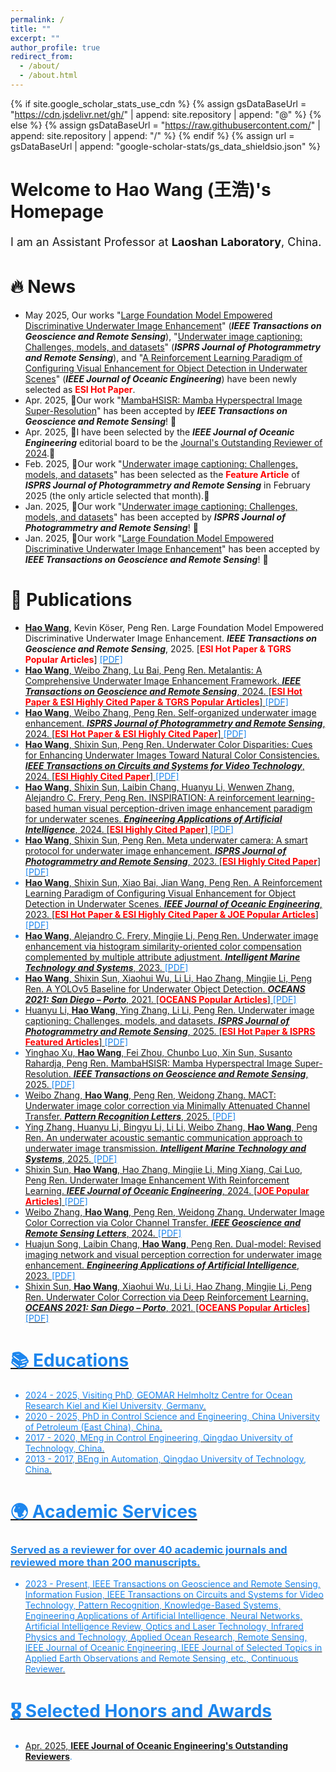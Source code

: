 ```yaml
---
permalink: /
title: ""
excerpt: ""
author_profile: true
redirect_from: 
  - /about/
  - /about.html
---
```


{% if site.google_scholar_stats_use_cdn %}
{% assign gsDataBaseUrl = "https://cdn.jsdelivr.net/gh/" | append: site.repository | append: "@" %}
{% else %}
{% assign gsDataBaseUrl = "https://raw.githubusercontent.com/" | append: site.repository | append: "/" %}
{% endif %}
{% assign url = gsDataBaseUrl | append: "google-scholar-stats/gs_data_shieldsio.json" %}

<style>
  .intro-section h1 {
    font-size: 28px;
    font-weight: bold;
    margin-bottom: 0.5em;
  }
  .intro-section p {
    font-size: 18px;
    line-height: 1.6;
  }
</style>

<div class="intro-section">
  <h1>Welcome to Hao Wang (王浩)'s Homepage</h1>
  <p>
    I am an Assistant Professor at <strong>Laoshan Laboratory</strong>, China.
  </p>
</div>

# 🔥 News
- May 2025, Our works "<a href="https://ieeexplore.ieee.org/stamp/stamp.jsp?tp=&arnumber=10824846">Large Foundation Model Empowered Discriminative Underwater Image Enhancement</a>" (<strong><i>IEEE Transactions on Geoscience and Remote Sensing</i></strong>), "<a href="https://pdf.sciencedirectassets.com/271826/1-s2.0-S0924271624X00155/1-s2.0-S0924271624004726/main.pdf?X-Amz-Security-Token=IQoJb3JpZ2luX2VjEOb%2F%2F%2F%2F%2F%2F%2F%2F%2F%2FwEaCXVzLWVhc3QtMSJHMEUCIAfjeMw2%2BJm8yYcdbS7A1DrDa2c5iBwMU3DrD77I8wBoAiEAqvppWcVwotGcH9yoXBYLi%2B9XxiUMs%2Fceia%2F6SUlmaBwqugUIv%2F%2F%2F%2F%2F%2F%2F%2F%2F%2F%2FARAFGgwwNTkwMDM1NDY4NjUiDGGyBvW%2FpbI4hX%2BDFSqOBby6HckHsoz1MIk7hP%2FBslZev99kPiawc2fti4RGfppOlfwws3Yb6eAuKo7DdSwB0JHyGYOHI7e6nS1NkfZUSSCG%2BPRDqATjH4lQOF8UIziJS0TR81NKxIINtCyMOA9ih%2Fqz%2BWuMrSFagCfir8CF%2B%2BwQDB2rp8pIWsayvLeuXL%2BgpyzXZr0jKuGsYKN7vIS6n4nGW%2FbAJVNvKDr1FtkQ9zVRf7RasKbN%2BoJwbUjynwBZtGu5K3TJWMWVwZKS9SR%2ByTqdd9xHDrkdp0lR4olB%2Bq%2F8ybTjOSngK6Oixg5Y220muV7W7WL2Ux%2FrAs2ODKViP35PkWLmDaYgvs2wxB7%2FeqU%2BEZ9k2PjljkXLF%2FjV5vKCtE%2Fjgd386hEo%2BbL1ww%2BJAcm8Mf36Pz3scr0qWIC9QW2vCJDOShRVbQd4qsH0EZuDjKK%2FQ8HGvPaV4pxlP%2BqnIkmQuBG%2Fy%2FFDA9VBcfFZ9QElmBva6qscmlo8E9V5C43ps%2BJYHYg2TTGunBAye3US0ce0%2BbftL4k4sRHVbU%2FhGpHhl3pCzyB51TqbRh2PRPT36QBX56YyT%2BXNW1vidU%2B%2Fugtyah9VRBqsR2kf%2F0SvoxxD3y%2F3jj6e1TY05uDf8xnsyMMSNI3R4W4UeNk5pWLT8lMR9bP5slZzmaLoLW%2FZ2QWoociweJ5Z47SuMmqnHY3KoPXFUXVEVHflfy2wRgI8Rq1hqpFnLB2lXXxJTuRKZBIJXgIjiRXKaFqHPSe3RO%2BX8dWtz5%2Bq0AzIwa2tW%2F3dQJLNoIQp0Zz7sJv4yPuOHNcP494TjjMkaHZQ4r%2BpKKsBS%2FXb0B7cD2Zc%2FwO%2FX3RsrtlF%2FQoYWD1WGaWuOk3PCJFU1qrzwLU%2FLb0Hq1HdKjC%2B5aDCBjqxAST0emrLrGrHm8ICsktUR5KjiQHDBUiheCEPTFE4n0NGTWujObwqqXcmp1X2TqTHHWnyX6TzF9%2BoPDhGLetNetwliQbO6Q9kK6DLf0AmAI8wD6S5Dk1idxaiBvojtYKOBcEULa%2B77tZhMATCDbwWP%2FArIuOUqhN1B73siyu%2FEW5ItGGDU1F%2F5FtNprfLSJXz%2BAKKzTrRd25suK6zlA740k0eWwNcbbGcglx93jK9ZgVmLw%3D%3D&X-Amz-Algorithm=AWS4-HMAC-SHA256&X-Amz-Date=20250610T144618Z&X-Amz-SignedHeaders=host&X-Amz-Expires=299&X-Amz-Credential=ASIAQ3PHCVTYQ4JGAUIX%2F20250610%2Fus-east-1%2Fs3%2Faws4_request&X-Amz-Signature=fde4a853f176c070d7d1f5b4fc80373d408fe58e11f6f1e2883d71915360605c&hash=46757d66d23713a4c25e1fb63c48255e3e2a5979bb7d72b2be605db5f3a2e9ea&host=68042c943591013ac2b2430a89b270f6af2c76d8dfd086a07176afe7c76c2c61&pii=S0924271624004726&tid=spdf-6a25aef3-97e6-4e25-ab89-3f1a072a0255&sid=e4a868d6227f3248102b6a5381ef6445435fgxrqa&type=client&tsoh=d3d3LnNjaWVuY2VkaXJlY3QuY29t&rh=d3d3LnNjaWVuY2VkaXJlY3QuY29t&ua=05005c57065e0f5e5659&rr=94d9a8499bb58515&cc=cn&kca=eyJrZXkiOiJ6MWo5TXVUNmU1Rjg3R2ljWFBIZHpjaE5xNWVYNzVNdW9OY0k5bzFiQ2tZaFA5bXcxd1RTZDNWNkdQc3JjM25MWXBkaThkMWs0YW92dm9PNkJ3T2ZMZjZ5VVRmTzJlUi8xRDVVQ2RuZE9hTS9IbXdkUU5oU0plOFhQajUrUDI4aFFERFRCc20zVC9QSWJVcURiUlFkQ2kwaEVmUDJrQ3BIdFZ6Y0l3aktwT0w4QmhzPSIsIml2IjoiZDA3YmNhNzJhZGU5M2VlYTBjMzJlYWUzY2FhMjBkNGMifQ==_1749566790377">Underwater image captioning: Challenges, models, and datasets</a>" (<strong><i>ISPRS Journal of Photogrammetry and Remote Sensing</i></strong>), and "<a href="[https://ieeexplore.ieee.org/stamp/stamp.jsp?tp=&arnumber=10824846](https://ieeexplore.ieee.org/stamp/stamp.jsp?tp=&arnumber=9705896)">A Reinforcement Learning Paradigm of Configuring Visual Enhancement for Object Detection in Underwater Scenes</a>" (<strong><i>IEEE Journal of Oceanic Engineering</i></strong>) have been newly selected as <strong style="color:red;">ESI Hot Paper</strong>.
- Apr. 2025, 🎉Our work "<a href="https://ieeexplore.ieee.org/stamp/stamp.jsp?tp=&arnumber=10965814">MambaHSISR: Mamba Hyperspectral Image Super-Resolution</a>" has been accepted by <strong><i>IEEE Transactions on Geoscience and Remote Sensing</i></strong>! 🎉
- Apr. 2025, 🎉I have been selected by the <strong><i>IEEE Journal of Oceanic Engineering</i></strong> editorial board to be the <a href="https://xplorestaging.ieee.org/stamp/stamp.jsp?tp=&arnumber=10969974" target="_blank">Journal's Outstanding Reviewer of 2024</a>.🎉
- Feb. 2025, 🎉Our work "<a href="https://pdf.sciencedirectassets.com/271826/1-s2.0-S0924271624X00155/1-s2.0-S0924271624004726/main.pdf?X-Amz-Security-Token=IQoJb3JpZ2luX2VjEOb%2F%2F%2F%2F%2F%2F%2F%2F%2F%2FwEaCXVzLWVhc3QtMSJHMEUCIAfjeMw2%2BJm8yYcdbS7A1DrDa2c5iBwMU3DrD77I8wBoAiEAqvppWcVwotGcH9yoXBYLi%2B9XxiUMs%2Fceia%2F6SUlmaBwqugUIv%2F%2F%2F%2F%2F%2F%2F%2F%2F%2F%2FARAFGgwwNTkwMDM1NDY4NjUiDGGyBvW%2FpbI4hX%2BDFSqOBby6HckHsoz1MIk7hP%2FBslZev99kPiawc2fti4RGfppOlfwws3Yb6eAuKo7DdSwB0JHyGYOHI7e6nS1NkfZUSSCG%2BPRDqATjH4lQOF8UIziJS0TR81NKxIINtCyMOA9ih%2Fqz%2BWuMrSFagCfir8CF%2B%2BwQDB2rp8pIWsayvLeuXL%2BgpyzXZr0jKuGsYKN7vIS6n4nGW%2FbAJVNvKDr1FtkQ9zVRf7RasKbN%2BoJwbUjynwBZtGu5K3TJWMWVwZKS9SR%2ByTqdd9xHDrkdp0lR4olB%2Bq%2F8ybTjOSngK6Oixg5Y220muV7W7WL2Ux%2FrAs2ODKViP35PkWLmDaYgvs2wxB7%2FeqU%2BEZ9k2PjljkXLF%2FjV5vKCtE%2Fjgd386hEo%2BbL1ww%2BJAcm8Mf36Pz3scr0qWIC9QW2vCJDOShRVbQd4qsH0EZuDjKK%2FQ8HGvPaV4pxlP%2BqnIkmQuBG%2Fy%2FFDA9VBcfFZ9QElmBva6qscmlo8E9V5C43ps%2BJYHYg2TTGunBAye3US0ce0%2BbftL4k4sRHVbU%2FhGpHhl3pCzyB51TqbRh2PRPT36QBX56YyT%2BXNW1vidU%2B%2Fugtyah9VRBqsR2kf%2F0SvoxxD3y%2F3jj6e1TY05uDf8xnsyMMSNI3R4W4UeNk5pWLT8lMR9bP5slZzmaLoLW%2FZ2QWoociweJ5Z47SuMmqnHY3KoPXFUXVEVHflfy2wRgI8Rq1hqpFnLB2lXXxJTuRKZBIJXgIjiRXKaFqHPSe3RO%2BX8dWtz5%2Bq0AzIwa2tW%2F3dQJLNoIQp0Zz7sJv4yPuOHNcP494TjjMkaHZQ4r%2BpKKsBS%2FXb0B7cD2Zc%2FwO%2FX3RsrtlF%2FQoYWD1WGaWuOk3PCJFU1qrzwLU%2FLb0Hq1HdKjC%2B5aDCBjqxAST0emrLrGrHm8ICsktUR5KjiQHDBUiheCEPTFE4n0NGTWujObwqqXcmp1X2TqTHHWnyX6TzF9%2BoPDhGLetNetwliQbO6Q9kK6DLf0AmAI8wD6S5Dk1idxaiBvojtYKOBcEULa%2B77tZhMATCDbwWP%2FArIuOUqhN1B73siyu%2FEW5ItGGDU1F%2F5FtNprfLSJXz%2BAKKzTrRd25suK6zlA740k0eWwNcbbGcglx93jK9ZgVmLw%3D%3D&X-Amz-Algorithm=AWS4-HMAC-SHA256&X-Amz-Date=20250610T144618Z&X-Amz-SignedHeaders=host&X-Amz-Expires=299&X-Amz-Credential=ASIAQ3PHCVTYQ4JGAUIX%2F20250610%2Fus-east-1%2Fs3%2Faws4_request&X-Amz-Signature=fde4a853f176c070d7d1f5b4fc80373d408fe58e11f6f1e2883d71915360605c&hash=46757d66d23713a4c25e1fb63c48255e3e2a5979bb7d72b2be605db5f3a2e9ea&host=68042c943591013ac2b2430a89b270f6af2c76d8dfd086a07176afe7c76c2c61&pii=S0924271624004726&tid=spdf-6a25aef3-97e6-4e25-ab89-3f1a072a0255&sid=e4a868d6227f3248102b6a5381ef6445435fgxrqa&type=client&tsoh=d3d3LnNjaWVuY2VkaXJlY3QuY29t&rh=d3d3LnNjaWVuY2VkaXJlY3QuY29t&ua=05005c57065e0f5e5659&rr=94d9a8499bb58515&cc=cn&kca=eyJrZXkiOiJ6MWo5TXVUNmU1Rjg3R2ljWFBIZHpjaE5xNWVYNzVNdW9OY0k5bzFiQ2tZaFA5bXcxd1RTZDNWNkdQc3JjM25MWXBkaThkMWs0YW92dm9PNkJ3T2ZMZjZ5VVRmTzJlUi8xRDVVQ2RuZE9hTS9IbXdkUU5oU0plOFhQajUrUDI4aFFERFRCc20zVC9QSWJVcURiUlFkQ2kwaEVmUDJrQ3BIdFZ6Y0l3aktwT0w4QmhzPSIsIml2IjoiZDA3YmNhNzJhZGU5M2VlYTBjMzJlYWUzY2FhMjBkNGMifQ==_1749566790377">Underwater image captioning: Challenges, models, and datasets</a>" has been selected as the <strong style="color:red;">Feature Article</strong> of <strong><i>ISPRS Journal of Photogrammetry and Remote Sensing</i></strong> in February 2025 (the only article selected that month).🎉
- Jan. 2025, 🎉Our work "<a href="https://pdf.sciencedirectassets.com/271826/1-s2.0-S0924271624X00155/1-s2.0-S0924271624004726/main.pdf?X-Amz-Security-Token=IQoJb3JpZ2luX2VjEOb%2F%2F%2F%2F%2F%2F%2F%2F%2F%2FwEaCXVzLWVhc3QtMSJHMEUCIAfjeMw2%2BJm8yYcdbS7A1DrDa2c5iBwMU3DrD77I8wBoAiEAqvppWcVwotGcH9yoXBYLi%2B9XxiUMs%2Fceia%2F6SUlmaBwqugUIv%2F%2F%2F%2F%2F%2F%2F%2F%2F%2F%2FARAFGgwwNTkwMDM1NDY4NjUiDGGyBvW%2FpbI4hX%2BDFSqOBby6HckHsoz1MIk7hP%2FBslZev99kPiawc2fti4RGfppOlfwws3Yb6eAuKo7DdSwB0JHyGYOHI7e6nS1NkfZUSSCG%2BPRDqATjH4lQOF8UIziJS0TR81NKxIINtCyMOA9ih%2Fqz%2BWuMrSFagCfir8CF%2B%2BwQDB2rp8pIWsayvLeuXL%2BgpyzXZr0jKuGsYKN7vIS6n4nGW%2FbAJVNvKDr1FtkQ9zVRf7RasKbN%2BoJwbUjynwBZtGu5K3TJWMWVwZKS9SR%2ByTqdd9xHDrkdp0lR4olB%2Bq%2F8ybTjOSngK6Oixg5Y220muV7W7WL2Ux%2FrAs2ODKViP35PkWLmDaYgvs2wxB7%2FeqU%2BEZ9k2PjljkXLF%2FjV5vKCtE%2Fjgd386hEo%2BbL1ww%2BJAcm8Mf36Pz3scr0qWIC9QW2vCJDOShRVbQd4qsH0EZuDjKK%2FQ8HGvPaV4pxlP%2BqnIkmQuBG%2Fy%2FFDA9VBcfFZ9QElmBva6qscmlo8E9V5C43ps%2BJYHYg2TTGunBAye3US0ce0%2BbftL4k4sRHVbU%2FhGpHhl3pCzyB51TqbRh2PRPT36QBX56YyT%2BXNW1vidU%2B%2Fugtyah9VRBqsR2kf%2F0SvoxxD3y%2F3jj6e1TY05uDf8xnsyMMSNI3R4W4UeNk5pWLT8lMR9bP5slZzmaLoLW%2FZ2QWoociweJ5Z47SuMmqnHY3KoPXFUXVEVHflfy2wRgI8Rq1hqpFnLB2lXXxJTuRKZBIJXgIjiRXKaFqHPSe3RO%2BX8dWtz5%2Bq0AzIwa2tW%2F3dQJLNoIQp0Zz7sJv4yPuOHNcP494TjjMkaHZQ4r%2BpKKsBS%2FXb0B7cD2Zc%2FwO%2FX3RsrtlF%2FQoYWD1WGaWuOk3PCJFU1qrzwLU%2FLb0Hq1HdKjC%2B5aDCBjqxAST0emrLrGrHm8ICsktUR5KjiQHDBUiheCEPTFE4n0NGTWujObwqqXcmp1X2TqTHHWnyX6TzF9%2BoPDhGLetNetwliQbO6Q9kK6DLf0AmAI8wD6S5Dk1idxaiBvojtYKOBcEULa%2B77tZhMATCDbwWP%2FArIuOUqhN1B73siyu%2FEW5ItGGDU1F%2F5FtNprfLSJXz%2BAKKzTrRd25suK6zlA740k0eWwNcbbGcglx93jK9ZgVmLw%3D%3D&X-Amz-Algorithm=AWS4-HMAC-SHA256&X-Amz-Date=20250610T144618Z&X-Amz-SignedHeaders=host&X-Amz-Expires=299&X-Amz-Credential=ASIAQ3PHCVTYQ4JGAUIX%2F20250610%2Fus-east-1%2Fs3%2Faws4_request&X-Amz-Signature=fde4a853f176c070d7d1f5b4fc80373d408fe58e11f6f1e2883d71915360605c&hash=46757d66d23713a4c25e1fb63c48255e3e2a5979bb7d72b2be605db5f3a2e9ea&host=68042c943591013ac2b2430a89b270f6af2c76d8dfd086a07176afe7c76c2c61&pii=S0924271624004726&tid=spdf-6a25aef3-97e6-4e25-ab89-3f1a072a0255&sid=e4a868d6227f3248102b6a5381ef6445435fgxrqa&type=client&tsoh=d3d3LnNjaWVuY2VkaXJlY3QuY29t&rh=d3d3LnNjaWVuY2VkaXJlY3QuY29t&ua=05005c57065e0f5e5659&rr=94d9a8499bb58515&cc=cn&kca=eyJrZXkiOiJ6MWo5TXVUNmU1Rjg3R2ljWFBIZHpjaE5xNWVYNzVNdW9OY0k5bzFiQ2tZaFA5bXcxd1RTZDNWNkdQc3JjM25MWXBkaThkMWs0YW92dm9PNkJ3T2ZMZjZ5VVRmTzJlUi8xRDVVQ2RuZE9hTS9IbXdkUU5oU0plOFhQajUrUDI4aFFERFRCc20zVC9QSWJVcURiUlFkQ2kwaEVmUDJrQ3BIdFZ6Y0l3aktwT0w4QmhzPSIsIml2IjoiZDA3YmNhNzJhZGU5M2VlYTBjMzJlYWUzY2FhMjBkNGMifQ==_1749566790377">Underwater image captioning: Challenges, models, and datasets</a>" has been accepted by <strong><i>ISPRS Journal of Photogrammetry and Remote Sensing</i></strong>! 🎉
- Jan. 2025, 🎉Our work "<a href="https://ieeexplore.ieee.org/stamp/stamp.jsp?tp=&arnumber=10824846">Large Foundation Model Empowered Discriminative Underwater Image Enhancement</a>" has been accepted by <strong><i>IEEE Transactions on Geoscience and Remote Sensing</i></strong>! 🎉

# 📝 Publications 
- <strong><u>Hao Wang</u></strong>, Kevin Köser, Peng Ren. Large Foundation Model Empowered Discriminative Underwater Image Enhancement. <strong><i>IEEE Transactions on Geoscience and Remote Sensing</i></strong>, 2025. [<strong style="color:red;">ESI Hot Paper & TGRS Popular Articles</strong>] <a href="https://ieeexplore.ieee.org/stamp/stamp.jsp?tp=&arnumber=10824846" target="_blank"><font color="#1C86EE">[PDF]
- <strong><u>Hao Wang</u></strong>, Weibo Zhang, Lu Bai, Peng Ren. Metalantis: A Comprehensive Underwater Image Enhancement Framework. <strong><i>IEEE Transactions on Geoscience and Remote Sensing</i></strong>, 2024. [<strong style="color:red;">ESI Hot Paper & ESI Highly Cited Paper & TGRS Popular Articles</strong>] <a href="https://ieeexplore.ieee.org/stamp/stamp.jsp?tp=&arnumber=10497123" target="_blank"><font color="#1C86EE">[PDF]
- <strong><u>Hao Wang</u></strong>, Weibo Zhang, Peng Ren. Self-organized underwater image enhancement. <strong><i>ISPRS Journal of Photogrammetry and Remote Sensing</i></strong>, 2024. [<strong style="color:red;">ESI Hot Paper & ESI Highly Cited Paper</strong>] <a href="https://pdf.sciencedirectassets.com/271826/1-s2.0-S0924271624X0009X/1-s2.0-S0924271624002570/main.pdf?X-Amz-Security-Token=IQoJb3JpZ2luX2VjELb%2F%2F%2F%2F%2F%2F%2F%2F%2F%2FwEaCXVzLWVhc3QtMSJIMEYCIQCPeQp%2Fgt4sfu4kspwblf1UAswnvu2blFXR1Q4%2BwzdvFwIhAPdgP%2BPRxy07qLuaXJFPgCgcm6ghev7iiEzZIWAbs7JrKrsFCI%2F%2F%2F%2F%2F%2F%2F%2F%2F%2F%2FwEQBRoMMDU5MDAzNTQ2ODY1IgxW5NCAMz%2FCV5jNJt8qjwVtKUAs%2FTeIzlrzpEzvaabzIFiDpBvo99fK84g2ZTxtDRMgDsii76rXoIj366%2BzBOTRb6MujuPR4W9LbqIp3rS4Xqo%2FmFqvvftbZYIu4%2BycewApFJJbvwHp3wErAED87UqeZl%2B%2Fucih6KYbzkFx9ALSI6r2tKMoOPacRwkpcvr0uLfPevnhB6oxyUK3U5htTPbvL02rF4dC5VYwlBl26oI5V6%2BmuAv1wd0KKh6ND7wdKB8mBeHlPITA98zxi6srtV8JHK%2BZVY9yrZmNPtIP%2Fb4oDMqaF780otAl4%2FVZOJu1J%2BrTrWjaiA5ZbBXPxLYJ5mT5bEO3GGMTMMMCD5Bd75RbwWZd4WZ4nM0Lm7Y7oHjIVXDS5PVsr%2Bbj37a8jzWzM9OZlJaYpywX9hUs2nqPSqxxtt%2F%2Bz%2FeK%2F%2BuOmbhOu7jXiKucv0pmCHbmKHvX5s8XUOO1ZOzj0bXRvece4SAWodV0p8kaewezTv3RWmLHgcIu6zxDnlKynu7WRJxlUutZsvD3ycU4PNcyp0BeDOB2g7U7gkq4hQuwwh2%2Bd2mU451hsHlZnZcmnNwn1rjeudssBo5GnYBOVe9w%2FpPfU8S4%2B7bKWogZ4wLJ8teFt8%2FsBMephFvU9MZG1Xrl1hHCugpI9NW6QcJZfzy%2BieUCCzLz5zGn9BB9on1TDQ6%2Fe%2Fq%2BD4fjQYk5ErARrcijE7%2Bd0R0deKq3sNbT4VaK4CnGZGS7IxrdRVCE8keTqsyP1xZHK%2BwbzEgKADZ95d1IfBOBW6%2FKuBFD8SiEqT9hVRu8jbYab2XgeWZkjKay%2FLpT5ua4%2B7XWG549OmgB20q9W%2BFK0PD4m6lX%2BltC9mh35MTr4IDf0s6uVsHzLT6c%2FyS9tYWBDq3YMMiilsIGOrABKGGCAbny6zuKFENSAia6CC%2BdrKQp6onYrH9%2FMRJAS7fiNIpc3Rcbc2xgPPijZ6v68mSh35jOADH0wuZlFrf0XLvL%2Fpo8kdx9C2yzY6VFNN3bscuYFpUwwR6gIWLpgEFOzxel4e52twnG1cUXtYhkrFtJMZhE%2BmCbtrBc%2BwtOnmhz7bZsUnQ4Z6QrdrOoTFWWw%2BzRwWgHjXsAm03XRAgwjrvmteYv%2B%2FYpPBA4%2B5MSxqU%3D&X-Amz-Algorithm=AWS4-HMAC-SHA256&X-Amz-Date=20250608T141113Z&X-Amz-SignedHeaders=host&X-Amz-Expires=300&X-Amz-Credential=ASIAQ3PHCVTYQ6KEVNCK%2F20250608%2Fus-east-1%2Fs3%2Faws4_request&X-Amz-Signature=7e3eb67af311821540b6e9c6bd704d973a513171af23e729d3678648f8fe9968&hash=80107f08688b55fb9b87785b1919dd26ef2477e24d44bbc690660d8a90b0ce67&host=68042c943591013ac2b2430a89b270f6af2c76d8dfd086a07176afe7c76c2c61&pii=S0924271624002570&tid=spdf-98b91784-a1d9-40c8-b9d7-ca7a9699fa2e&sid=a1dde1b5407ff546107b64b8296c58efb222gxrqa&type=client&tsoh=d3d3LnNjaWVuY2VkaXJlY3QuY29t&rh=d3d3LnNjaWVuY2VkaXJlY3QuY29t&ua=05005c57015f08075056&rr=94c8fa26ed3b1a5b&cc=cn&kca=eyJrZXkiOiJsbkkvTG9sVUF6UnlmbHJKT0lkOHUzL0hUS2RocFhOZGZJN2YxbWxzR0M4ZFVBYnl1Ti8zU3RVb3lzbjYyQ0FIVEJsd2ZpM2JJUW5SbG1IRXliSUlPN0VLTk9vS2hncS9ERC9MbVI3QndISUtuT1dySVJaSkROb0kzb3ArTW9PRXBxa1dLUExUQmwwM1RSaGV3SWQ3T1MxRjNhYU0xS21XWWs5U3ViR3hmOU1IKzZzPSIsIml2IjoiMGMzZWZlOTBiODkzMjNlNWI2MDVhNzY2ZGI1N2U2YTMifQ==_1749391946781" target="_blank"><font color="#1C86EE">[PDF]
- <strong><u>Hao Wang</u></strong>, Shixin Sun, Peng Ren. Underwater Color Disparities: Cues for Enhancing Underwater Images Toward Natural Color Consistencies. <strong><i>IEEE Transactions on Circuits and Systems for Video Technology</i></strong>, 2024. [<strong style="color:red;">ESI Highly Cited Paper</strong>] <a href="https://ieeexplore.ieee.org/stamp/stamp.jsp?tp=&arnumber=10163836" target="_blank"><font color="#1C86EE">[PDF]
- <strong><u>Hao Wang</u></strong>, Shixin Sun, Laibin Chang, Huanyu Li, Wenwen Zhang, Alejandro C. Frery, Peng Ren. INSPIRATION: A reinforcement learning-based human visual perception-driven image enhancement paradigm for underwater scenes. <strong><i>Engineering Applications of Artificial Intelligence</i></strong>, 2024. [<strong style="color:red;">ESI Highly Cited Paper</strong>] <a href="https://pdf.sciencedirectassets.com/271095/1-s2.0-S0952197624X00068/1-s2.0-S0952197624005694/main.pdf?X-Amz-Security-Token=IQoJb3JpZ2luX2VjELb%2F%2F%2F%2F%2F%2F%2F%2F%2F%2FwEaCXVzLWVhc3QtMSJIMEYCIQCSaMXeK%2BFKzVKSV1CVv5%2FG6jmAGQ5DQNfCaS%2FFXsbhuwIhAOlR%2FRBzMvCYBOMv01OTvqBo%2F3%2FpzymAKm0HcmwD9NdJKrsFCI%2F%2F%2F%2F%2F%2F%2F%2F%2F%2F%2FwEQBRoMMDU5MDAzNTQ2ODY1IgxJ7wgqIZ%2FeBhiiZhIqjwWVKZNqyi6AXjsTSvbu5%2By5Re3uEXMOm74JOFldhaKd7y%2F0jKodv12wzAEEnMM8cvPJUx5zRk%2BzRLrC2X52F9VWPaH%2FNOaET6ZE1TbNmD5Q2sOdt3LMPx28k5PRUpUUDTR5F8HVAeenX65Dr1RGywSCCAMVe7IBXCdzEnSCj5NjZsHMid9Y0BNocMV4%2B5nD7tb3BobHkqDv%2F8UgdmftQHEVy8%2FtbHWJcDhSz5dctN%2FmwDzRkt214KKMGC72UpHfcnsyCTv6f6R5WERK6QnYSJblFf8YpeTk53hHtOsSV1FLwOkHke7nuBuWJIwqHpXLK9M7YG8fMt%2BExN7HJbDiKkmVJeSScUAm3Qa8NAv6e7dfVJRgEBAHSlSzmOjPY%2Bu4DmjGZnwSprxtG54T2AeFN6WbCF6NuKD%2Fcypz84n%2Be0A8noaEvuTqVeo6Yje9sTsKGK%2B17bFNNVOUzoJgcmhpGuzqIH1J6%2B1C%2FJLV7q0j1UH0MftpyRfNqiKaNKMkc0HehBtnSvKW18uWMYrJxxsF0ZoPsxoq%2BmmDNkASPLK8smuFLH3tk3EhNfTAxA2K6JeoMfD%2BJQVnLRx7CXYvCT5nfHTEuzv3AKWJOJaCd4CNb0fWNl8ciYsTuWNqXh73K9xJqtAcclaivqAR7DsrKmcKIV%2FREX2qdCu8QQW5KwGEU1wZWUvyG5V6kIlKdAc23hF%2BWv6essrwFSr5gD4w62YsgfW%2F2w3WtATdyDkyz2NNbDAJUfDUTwFG5lw4SHF4zGNlbtOrZHYGzFhS4jqyNNBXWPE1ZbnEOrmipWSYYuKqJl1Z2n6ePb6ljcEboCD%2Fj1AI1s5F59715gQKItgTIr16XvCTCp0irLZ2RYt1okRp6gAlMN2jlsIGOrABHYAkwgZdSDyBV4fQ%2FtWZpURXWjyENHOdJ9GdzlQi8q4J6QelE2GOzA%2F5TvRQSA2rOSxLDzMQNuuRdqKuPFF1sdUwfXHFWLr26DGGb3i9r4OSubbf77rUeQFYOdVzngMRWdonXmosVT2CCZjzccKwjqm3L9bQ5DpsUYFVrO4TCpw4Rmw1w7dv1%2F0UeC3jTVvKeLL7DOEdxJrKKbQDzws5C5L917fKGV4ZhoyqXghAkr4%3D&X-Amz-Algorithm=AWS4-HMAC-SHA256&X-Amz-Date=20250608T143040Z&X-Amz-SignedHeaders=host&X-Amz-Expires=300&X-Amz-Credential=ASIAQ3PHCVTY476OK3QA%2F20250608%2Fus-east-1%2Fs3%2Faws4_request&X-Amz-Signature=4e1dfd93b6c16ac1c05f5cb6118d56c92eb38fa7b9b14891591e92dc029690fc&hash=8fa1b5f215168ab28a6cd96630d1b7573cff1ad417d6bacc089137f7517ff55e&host=68042c943591013ac2b2430a89b270f6af2c76d8dfd086a07176afe7c76c2c61&pii=S0952197624005694&tid=spdf-1031e5bf-9c66-41b7-a230-fee54d588979&sid=a1dde1b5407ff546107b64b8296c58efb222gxrqa&type=client&tsoh=d3d3LnNjaWVuY2VkaXJlY3QuY29t&rh=d3d3LnNjaWVuY2VkaXJlY3QuY29t&ua=05005c57015e5f505b05&rr=94c9169e498cc7b1&cc=cn" target="_blank"><font color="#1C86EE">[PDF]
- <strong><u>Hao Wang</u></strong>, Shixin Sun, Peng Ren. Meta underwater camera: A smart protocol for underwater image enhancement. <strong><i>ISPRS Journal of Photogrammetry and Remote Sensing</i></strong>, 2023. [<strong style="color:red;">ESI Highly Cited Paper</strong>] <a href="https://pdf.sciencedirectassets.com/271826/1-s2.0-S0924271622X00129/1-s2.0-S0924271622003227/main.pdf?X-Amz-Security-Token=IQoJb3JpZ2luX2VjELX%2F%2F%2F%2F%2F%2F%2F%2F%2F%2FwEaCXVzLWVhc3QtMSJHMEUCIQCLTYoz%2F48DVo884jfp7xnAWYIWchCMme3Ak%2Biig1WJsQIgWf%2Bgnn3vGowBz3fDQwNmSwQHLtcsVX02ny9hrykbm10qvAUIjv%2F%2F%2F%2F%2F%2F%2F%2F%2F%2FARAFGgwwNTkwMDM1NDY4NjUiDFAVoF4OxofQKRM%2FUSqQBU%2F1ZsmVHg578amgY9LBTUDJcQbrPvFDjJ8NocOs6zoNDvnIrXqikG4Fl17SvzMOB8LemUEiTFcMjZY2HxP8537%2BE46VgkQSsih07lbz9m9Om1%2BXPnDxSWVp2b5VWGCinpLSI8ZBc%2B%2FC3IbdjE2qamfFeEIIBIIb8IKwqEglkXciaPmZ4r2wgcTtk4MblA%2FBB6f5kao5U92hh%2FtuX0j2FD%2F2TPSBhfwS2GbrKldPhbwwCEMx%2FDDBoect92WhKzO1xBLuFDol5KZ9gLytOsqBaJzsLtllizgVepnUTcjypHXh7SO9I4QvQbyeeMIn0g9O%2BUIvKf%2BJIoOx77WyEmhcMWm4DwZwEwh5%2FjFgjVwiEpz%2F8GoH8gD2hCSqWqcEXBDy1DKw7XvHih7Iv01ge%2BMt6Zeb0Vb71g%2Byu6aHULbcKRB0FuGyMwTjPvwAy0dSw2hn0QVt74ODOxCRIeQjdqTZ2lRI6RMtJuOn%2F%2FdqkliIab0klu1UN6Pb3ZW5P1F%2FwnHXrmJlipxbKAGViTR%2B8Ehx8dTg%2BSK9usRZMW5tVQENqY3x1zxcOP8k4%2BFdYlpEMmS3Ale1Knx%2BZYYCPp%2FsWoHjfv%2FzIMFOblunBH8uPf%2Frg3c8ZdvMn43QLwSxzV%2FiZMDSzbMXjYn5X%2Bbah6tv5meHb1lH3ukty3HDJ3qhxzHaiBFS21%2Bj31Dv2Zbb8WR19ZtvtwESlbJ02Hi6fOT5BRzDk340PAc2aL9OSzBG00USbMPKQbzAesXTCouXGEUZvg6aRn1cwN2EYsQOh019hvCcnPj05%2BoA6MdLNKIbQybDtPNz8wa2S1m8nktM0r8gp%2FI5kIdhOY9o9lg7LVT8VVmlj2FANTeRAc9ABhNuHWsyxXiUMP%2BQlsIGOrEBzL7ExgKjIVvrRD0%2By654%2BfDfEqWFvoL02X4V0ADY%2BaCOH7qEWGQFHMW58fzAjNDKjj6jIgEKu77okyKK5ss84S4QlGcfzZfV2j3N27cVlda1nsPWTNiRTNUrUEGTaiCKNmjcD512ToxYpQC9%2BWn3WOYhyz7Ham5qkaDleQd9%2BkPBaLVGV7QXMxJ1WtcJTL06Q8KLVL%2FRAZOv6oCl7qneuNcjfyfYBbnCEZ0SsWM%2FOLQL&X-Amz-Algorithm=AWS4-HMAC-SHA256&X-Amz-Date=20250608T143320Z&X-Amz-SignedHeaders=host&X-Amz-Expires=300&X-Amz-Credential=ASIAQ3PHCVTYURAPXXJC%2F20250608%2Fus-east-1%2Fs3%2Faws4_request&X-Amz-Signature=c555b0bc0299f1e02cb62b4038d48bbc0de1d407ba665283f4eea358cc49a0be&hash=6a235cfa0d3d070791f1ef3ccefcffa4c794df7bf8132b4bb5994a6fa167a90d&host=68042c943591013ac2b2430a89b270f6af2c76d8dfd086a07176afe7c76c2c61&pii=S0924271622003227&tid=spdf-b0850efe-6528-4339-9aef-52b81d5f47c6&sid=a1dde1b5407ff546107b64b8296c58efb222gxrqa&type=client&tsoh=d3d3LnNjaWVuY2VkaXJlY3QuY29t&rh=d3d3LnNjaWVuY2VkaXJlY3QuY29t&ua=05005c57015e5f075b50&rr=94c91a90e871c7b1&cc=cn" target="_blank"><font color="#1C86EE">[PDF]
- <strong><u>Hao Wang</u></strong>, Shixin Sun, Xiao Bai, Jian Wang, Peng Ren. A Reinforcement Learning Paradigm of Configuring Visual Enhancement for Object Detection in Underwater Scenes. <strong><i>IEEE Journal of Oceanic Engineering</i></strong>, 2023. [<strong style="color:red;">ESI Hot Paper & ESI Highly Cited Paper & JOE Popular Articles</strong>] <a href="https://ieeexplore.ieee.org/stamp/stamp.jsp?tp=&arnumber=10058092" target="_blank"><font color="#1C86EE">[PDF]
- <strong><u>Hao Wang</u></strong>, Alejandro C. Frery, Mingjie Li, Peng Ren. Underwater image enhancement via histogram similarity-oriented color compensation complemented by multiple attribute adjustment. <strong><i>Intelligent Marine Technology and Systems</i></strong>, 2023. <a href="https://link.springer.com/article/10.1007/s44295-023-00015-y" target="_blank"><font color="#1C86EE">[PDF]
- <strong><u>Hao Wang</u></strong>, Shixin Sun, Xiaohui Wu, Li Li, Hao Zhang, Mingjie Li, Peng Ren. A YOLOv5 Baseline for Underwater Object Detection. <strong><i>OCEANS 2021: San Diego – Porto</i></strong>, 2021. [<strong style="color:red;">OCEANS Popular Articles</strong>] <a href="https://ieeexplore.ieee.org/stamp/stamp.jsp?tp=&arnumber=9705896" target="_blank"><font color="#1C86EE">[PDF]
- Huanyu Li, <strong><u>Hao Wang</u></strong>, Ying Zhang, Li Li, Peng Ren. Underwater image captioning: Challenges, models, and datasets. <strong><i>ISPRS Journal of Photogrammetry and Remote Sensing</i></strong>, 2025. [<strong style="color:red;">ESI Hot Paper & ISPRS Featured Articles</strong>] <a href="https://pdf.sciencedirectassets.com/271826/1-s2.0-S0924271624X00155/1-s2.0-S0924271624004726/main.pdf?X-Amz-Security-Token=IQoJb3JpZ2luX2VjEOb%2F%2F%2F%2F%2F%2F%2F%2F%2F%2FwEaCXVzLWVhc3QtMSJHMEUCIAfjeMw2%2BJm8yYcdbS7A1DrDa2c5iBwMU3DrD77I8wBoAiEAqvppWcVwotGcH9yoXBYLi%2B9XxiUMs%2Fceia%2F6SUlmaBwqugUIv%2F%2F%2F%2F%2F%2F%2F%2F%2F%2F%2FARAFGgwwNTkwMDM1NDY4NjUiDGGyBvW%2FpbI4hX%2BDFSqOBby6HckHsoz1MIk7hP%2FBslZev99kPiawc2fti4RGfppOlfwws3Yb6eAuKo7DdSwB0JHyGYOHI7e6nS1NkfZUSSCG%2BPRDqATjH4lQOF8UIziJS0TR81NKxIINtCyMOA9ih%2Fqz%2BWuMrSFagCfir8CF%2B%2BwQDB2rp8pIWsayvLeuXL%2BgpyzXZr0jKuGsYKN7vIS6n4nGW%2FbAJVNvKDr1FtkQ9zVRf7RasKbN%2BoJwbUjynwBZtGu5K3TJWMWVwZKS9SR%2ByTqdd9xHDrkdp0lR4olB%2Bq%2F8ybTjOSngK6Oixg5Y220muV7W7WL2Ux%2FrAs2ODKViP35PkWLmDaYgvs2wxB7%2FeqU%2BEZ9k2PjljkXLF%2FjV5vKCtE%2Fjgd386hEo%2BbL1ww%2BJAcm8Mf36Pz3scr0qWIC9QW2vCJDOShRVbQd4qsH0EZuDjKK%2FQ8HGvPaV4pxlP%2BqnIkmQuBG%2Fy%2FFDA9VBcfFZ9QElmBva6qscmlo8E9V5C43ps%2BJYHYg2TTGunBAye3US0ce0%2BbftL4k4sRHVbU%2FhGpHhl3pCzyB51TqbRh2PRPT36QBX56YyT%2BXNW1vidU%2B%2Fugtyah9VRBqsR2kf%2F0SvoxxD3y%2F3jj6e1TY05uDf8xnsyMMSNI3R4W4UeNk5pWLT8lMR9bP5slZzmaLoLW%2FZ2QWoociweJ5Z47SuMmqnHY3KoPXFUXVEVHflfy2wRgI8Rq1hqpFnLB2lXXxJTuRKZBIJXgIjiRXKaFqHPSe3RO%2BX8dWtz5%2Bq0AzIwa2tW%2F3dQJLNoIQp0Zz7sJv4yPuOHNcP494TjjMkaHZQ4r%2BpKKsBS%2FXb0B7cD2Zc%2FwO%2FX3RsrtlF%2FQoYWD1WGaWuOk3PCJFU1qrzwLU%2FLb0Hq1HdKjC%2B5aDCBjqxAST0emrLrGrHm8ICsktUR5KjiQHDBUiheCEPTFE4n0NGTWujObwqqXcmp1X2TqTHHWnyX6TzF9%2BoPDhGLetNetwliQbO6Q9kK6DLf0AmAI8wD6S5Dk1idxaiBvojtYKOBcEULa%2B77tZhMATCDbwWP%2FArIuOUqhN1B73siyu%2FEW5ItGGDU1F%2F5FtNprfLSJXz%2BAKKzTrRd25suK6zlA740k0eWwNcbbGcglx93jK9ZgVmLw%3D%3D&X-Amz-Algorithm=AWS4-HMAC-SHA256&X-Amz-Date=20250610T144618Z&X-Amz-SignedHeaders=host&X-Amz-Expires=299&X-Amz-Credential=ASIAQ3PHCVTYQ4JGAUIX%2F20250610%2Fus-east-1%2Fs3%2Faws4_request&X-Amz-Signature=fde4a853f176c070d7d1f5b4fc80373d408fe58e11f6f1e2883d71915360605c&hash=46757d66d23713a4c25e1fb63c48255e3e2a5979bb7d72b2be605db5f3a2e9ea&host=68042c943591013ac2b2430a89b270f6af2c76d8dfd086a07176afe7c76c2c61&pii=S0924271624004726&tid=spdf-6a25aef3-97e6-4e25-ab89-3f1a072a0255&sid=e4a868d6227f3248102b6a5381ef6445435fgxrqa&type=client&tsoh=d3d3LnNjaWVuY2VkaXJlY3QuY29t&rh=d3d3LnNjaWVuY2VkaXJlY3QuY29t&ua=05005c57065e0f5e5659&rr=94d9a8499bb58515&cc=cn&kca=eyJrZXkiOiJ6MWo5TXVUNmU1Rjg3R2ljWFBIZHpjaE5xNWVYNzVNdW9OY0k5bzFiQ2tZaFA5bXcxd1RTZDNWNkdQc3JjM25MWXBkaThkMWs0YW92dm9PNkJ3T2ZMZjZ5VVRmTzJlUi8xRDVVQ2RuZE9hTS9IbXdkUU5oU0plOFhQajUrUDI4aFFERFRCc20zVC9QSWJVcURiUlFkQ2kwaEVmUDJrQ3BIdFZ6Y0l3aktwT0w4QmhzPSIsIml2IjoiZDA3YmNhNzJhZGU5M2VlYTBjMzJlYWUzY2FhMjBkNGMifQ==_1749566790377" target="_blank"><font color="#1C86EE">[PDF]
- Yinghao Xu, <strong><u>Hao Wang</u></strong>, Fei Zhou, Chunbo Luo, Xin Sun, Susanto Rahardja, Peng Ren. MambaHSISR: Mamba Hyperspectral Image Super-Resolution. <strong><i>IEEE Transactions on Geoscience and Remote Sensing</i></strong>, 2025. <a href="https://ieeexplore.ieee.org/stamp/stamp.jsp?tp=&arnumber=10965814" target="_blank"><font color="#1C86EE">[PDF]
- Weibo Zhang, <strong><u>Hao Wang</u></strong>, Peng Ren, Weidong Zhang. MACT: Underwater image color correction via Minimally Attenuated Channel Transfer. <strong><i>Pattern Recognition Letters</i></strong>, 2025. <a href="https://pdf.sciencedirectassets.com/271524/1-s2.0-S0167865524X00100/1-s2.0-S0167865524003131/main.pdf?X-Amz-Security-Token=IQoJb3JpZ2luX2VjEOf%2F%2F%2F%2F%2F%2F%2F%2F%2F%2FwEaCXVzLWVhc3QtMSJHMEUCIG6zx%2FTiMrPvhnMaBV648w%2F%2FtPUX0QjhpM5Pt3bReHS5AiEArj6U33XBZgnROgswspip3JlqbwFXVCk6asVpZoaSAekqvAUIwP%2F%2F%2F%2F%2F%2F%2F%2F%2F%2FARAFGgwwNTkwMDM1NDY4NjUiDLfF26E8PiCjsB9scyqQBcEjcnPjVgCvxrG%2FC%2B2W72%2BXvOufuB9nArEEw5BqFG0lvabnLh0Mj69MDdEUweUiuOMRT4k%2B%2FaEz6tNeWliWu6xoO9uhDw3J70dkKr4GfCPTI5Kji2lWpbi8%2BJ8bAKZKvuJn%2Fah2d7Iczl4Gbm%2FX3QVBUG2Era0wPEu5ZfT7XgZUGC5buDwzCAg07N%2B1rr6b42fhcNTqOVV7kpZX1blcpK2UhWDRzZ1BefBaQ7apWhCe8ndy1Oj7iyLXYsZ79isgiwSBtEnWeVLGByF2GTZntqbdtpbqlT2vYI%2BSxorcLNxGX%2FnyBw3ouHX2%2B67IduamHFMMHm9iTO4lItP8hbYXFIHnCDn4a7Xr57KuflmvHNGXO7X%2BVm%2FXVjggvl7yaTQ%2FRUtrMh%2FpBoIp0TNMClP4voiq4CRUC2hNE3n7VaZBuAGFBXLUw4atFYedrfEfI920avefn4UXX68D0WTO1E0Pm5Xg0toRznv9ea0TcAAx2x8%2FM9GNqmSfNezByJti2cocHJUbF3KwOAPYFqnMDV8x2zRtf%2FhFGyifloBDO4cAfJSWlb27RXeYU25DrbDFk0EjycwNnp94ogDXb8TcivmyLHxHMyOxoR8TsqaewMzu4zckbss2PpzKv22BFQH7Luz1bOk8hvlXwgRSmKB%2Bs31EbSVn141iU2S65HA1mXNRq%2BgpM7vNfgJrNiF22i5wx12Al8aw1rtCWMdLaNRAF4hCVG6H8R5BU%2Fa0aDckAeSWsPItTAt%2FnGaZ0DhG2QJPCQU%2BTT7x1i9i9LPZ9UiwdTP3fjNmONmRbKfWd3vg54%2Bkj1KTNUcGmIHqkcNSlzjOPvwdGqoRppaFzIv1QLIrzQDRPuZ7csfA%2BcAATWeWNaOQk8pfMIiAocIGOrEBa%2F9Ba1qpcf2hVvUAKojYEsOoIalBotziqdk7H08bSPBHby9y9lRbeafnOLyqAq9KuFshQUxKgi2nuQhz2FfkUL8riLVew5NkCH%2BfGBSlzEfbow7nSX2g7VO3AIewDEmbfvm6azYEuRtAN%2F4UXGoQV%2FeIPEOVvUJof1v8VTBjyPg08cFQ8kXihSUcvvLFX3yASn8jrKlIlrcxn7bVfMlg9CIM0FKKjXI%2FohzX93H09nK2&X-Amz-Algorithm=AWS4-HMAC-SHA256&X-Amz-Date=20250610T145602Z&X-Amz-SignedHeaders=host&X-Amz-Expires=300&X-Amz-Credential=ASIAQ3PHCVTY6ZCIOXS6%2F20250610%2Fus-east-1%2Fs3%2Faws4_request&X-Amz-Signature=7afd741b6926b77bb6e497d60509e96effb8966086d4754ac976cdbd68cf19e3&hash=f1058aff735680c875b84829053aa9f1b72317318f9b2515d3a74e8efaf41479&host=68042c943591013ac2b2430a89b270f6af2c76d8dfd086a07176afe7c76c2c61&pii=S0167865524003131&tid=spdf-026a3a1c-27c3-439c-b45c-0c566fa2fe18&sid=e4a868d6227f3248102b6a5381ef6445435fgxrqa&type=client&tsoh=d3d3LnNjaWVuY2VkaXJlY3QuY29t&rh=d3d3LnNjaWVuY2VkaXJlY3QuY29t&ua=05005c57065e0c505a04&rr=94d9b68dfe82096a&cc=cn" target="_blank"><font color="#1C86EE">[PDF]
- Ying Zhang, Huanyu Li, Bingyu Li, Li Li, Weibo Zhang, <strong><u>Hao Wang</u></strong>, Peng Ren. An underwater acoustic semantic communication approach to underwater image transmission. <strong><i>Intelligent Marine Technology and Systems</i></strong>, 2025. <a href="https://link.springer.com/article/10.1007/s44295-025-00054-7" target="_blank"><font color="#1C86EE">[PDF]
- Shixin Sun, <strong><u>Hao Wang</u></strong>, Hao Zhang, Mingjie Li, Ming Xiang, Cai Luo, Peng Ren. Underwater Image Enhancement With Reinforcement Learning. <strong><i>IEEE Journal of Oceanic Engineering</i></strong>, 2024. [<strong style="color:red;">JOE Popular Articles</strong>] <a href="https://ieeexplore.ieee.org/stamp/stamp.jsp?tp=&arnumber=9751218" target="_blank"><font color="#1C86EE">[PDF]
- Weibo Zhang, <strong><u>Hao Wang</u></strong>, Peng Ren, Weidong Zhang. Underwater Image Color Correction via Color Channel Transfer. <strong><i>IEEE Geoscience and Remote Sensing Letters</i></strong>, 2024. <a href="https://ieeexplore.ieee.org/stamp/stamp.jsp?tp=&arnumber=10368090" target="_blank"><font color="#1C86EE">[PDF]
- Huajun Song, Laibin Chang, <strong><u>Hao Wang</u></strong>, Peng Ren. Dual-model: Revised imaging network and visual perception correction for underwater image enhancement. <strong><i>Engineering Applications of Artificial Intelligence</i></strong>, 2023. <a href="https://pdf.sciencedirectassets.com/271095/1-s2.0-S0952197623X00098/1-s2.0-S0952197623009156/main.pdf?X-Amz-Security-Token=IQoJb3JpZ2luX2VjEOf%2F%2F%2F%2F%2F%2F%2F%2F%2F%2FwEaCXVzLWVhc3QtMSJHMEUCIG6zx%2FTiMrPvhnMaBV648w%2F%2FtPUX0QjhpM5Pt3bReHS5AiEArj6U33XBZgnROgswspip3JlqbwFXVCk6asVpZoaSAekqvAUIwP%2F%2F%2F%2F%2F%2F%2F%2F%2F%2FARAFGgwwNTkwMDM1NDY4NjUiDLfF26E8PiCjsB9scyqQBcEjcnPjVgCvxrG%2FC%2B2W72%2BXvOufuB9nArEEw5BqFG0lvabnLh0Mj69MDdEUweUiuOMRT4k%2B%2FaEz6tNeWliWu6xoO9uhDw3J70dkKr4GfCPTI5Kji2lWpbi8%2BJ8bAKZKvuJn%2Fah2d7Iczl4Gbm%2FX3QVBUG2Era0wPEu5ZfT7XgZUGC5buDwzCAg07N%2B1rr6b42fhcNTqOVV7kpZX1blcpK2UhWDRzZ1BefBaQ7apWhCe8ndy1Oj7iyLXYsZ79isgiwSBtEnWeVLGByF2GTZntqbdtpbqlT2vYI%2BSxorcLNxGX%2FnyBw3ouHX2%2B67IduamHFMMHm9iTO4lItP8hbYXFIHnCDn4a7Xr57KuflmvHNGXO7X%2BVm%2FXVjggvl7yaTQ%2FRUtrMh%2FpBoIp0TNMClP4voiq4CRUC2hNE3n7VaZBuAGFBXLUw4atFYedrfEfI920avefn4UXX68D0WTO1E0Pm5Xg0toRznv9ea0TcAAx2x8%2FM9GNqmSfNezByJti2cocHJUbF3KwOAPYFqnMDV8x2zRtf%2FhFGyifloBDO4cAfJSWlb27RXeYU25DrbDFk0EjycwNnp94ogDXb8TcivmyLHxHMyOxoR8TsqaewMzu4zckbss2PpzKv22BFQH7Luz1bOk8hvlXwgRSmKB%2Bs31EbSVn141iU2S65HA1mXNRq%2BgpM7vNfgJrNiF22i5wx12Al8aw1rtCWMdLaNRAF4hCVG6H8R5BU%2Fa0aDckAeSWsPItTAt%2FnGaZ0DhG2QJPCQU%2BTT7x1i9i9LPZ9UiwdTP3fjNmONmRbKfWd3vg54%2Bkj1KTNUcGmIHqkcNSlzjOPvwdGqoRppaFzIv1QLIrzQDRPuZ7csfA%2BcAATWeWNaOQk8pfMIiAocIGOrEBa%2F9Ba1qpcf2hVvUAKojYEsOoIalBotziqdk7H08bSPBHby9y9lRbeafnOLyqAq9KuFshQUxKgi2nuQhz2FfkUL8riLVew5NkCH%2BfGBSlzEfbow7nSX2g7VO3AIewDEmbfvm6azYEuRtAN%2F4UXGoQV%2FeIPEOVvUJof1v8VTBjyPg08cFQ8kXihSUcvvLFX3yASn8jrKlIlrcxn7bVfMlg9CIM0FKKjXI%2FohzX93H09nK2&X-Amz-Algorithm=AWS4-HMAC-SHA256&X-Amz-Date=20250610T145832Z&X-Amz-SignedHeaders=host&X-Amz-Expires=299&X-Amz-Credential=ASIAQ3PHCVTY6ZCIOXS6%2F20250610%2Fus-east-1%2Fs3%2Faws4_request&X-Amz-Signature=85a9c95586b7e3ceb3f96844a44d66490e5c7e25911bcc8a2ea23908963c0a16&hash=97285df3a0ad611258118618f76fdaedfee3462cca5ed4b9cb9a2a43b1e42ee6&host=68042c943591013ac2b2430a89b270f6af2c76d8dfd086a07176afe7c76c2c61&pii=S0952197623009156&tid=spdf-ae824f2c-44ee-4bff-bbba-13faca78113e&sid=e4a868d6227f3248102b6a5381ef6445435fgxrqa&type=client&tsoh=d3d3LnNjaWVuY2VkaXJlY3QuY29t&rh=d3d3LnNjaWVuY2VkaXJlY3QuY29t&ua=05005c57065e0c075151&rr=94d9ba31598c096a&cc=cn" target="_blank"><font color="#1C86EE">[PDF]
- Shixin Sun, <strong><u>Hao Wang</u></strong>, Xiaohui Wu, Li Li, Hao Zhang, Mingjie Li, Peng Ren. Underwater Color Correction via Deep Reinforcement Learning. <strong><i>OCEANS 2021: San Diego – Porto</i></strong>, 2021. [<strong style="color:red;">OCEANS Popular Articles</strong>] <a href="https://ieeexplore.ieee.org/stamp/stamp.jsp?tp=&arnumber=9706132" target="_blank"><font color="#1C86EE">[PDF]





# 📚 Educations

- 2024 - 2025, Visiting PhD, GEOMAR Helmholtz Centre for Ocean Research Kiel and Kiel University, Germany.
- 2020 - 2025, PhD in Control Science and Engineering, China University of Petroleum (East China), China.
- 2017 - 2020, MEng in Control Engineering, Qingdao University of Technology, China.
- 2013 - 2017, BEng in Automation, Qingdao University of Technology, China.

# 🌍 Academic Services

### Served as a reviewer for over 40 academic journals and reviewed more than 200 manuscripts.
- 2023 - Present, IEEE Transactions on Geoscience and Remote Sensing, Information Fusion, IEEE Transactions on Circuits and Systems for Video Technology, Pattern Recognition, Knowledge-Based Systems, Engineering Applications of Artificial Intelligence, Neural Networks, Artificial Intelligence Review, Optics and Laser Technology, Infrared Physics and Technology, Applied Ocean Research, Remote Sensing, IEEE Journal of Oceanic Engineering, IEEE Journal of Selected Topics in Applied Earth Observations and Remote Sensing, etc., Continuous Reviewer. 


# 🎖 Selected Honors and Awards
- Apr. 2025, <strong><a href="https://xplorestaging.ieee.org/stamp/stamp.jsp?tp=&arnumber=10969974" target="_blank">IEEE Journal of Oceanic Engineering's Outstanding Reviewers</a></strong>.

